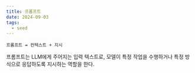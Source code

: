 ```yaml
---
title: 프롬프트
date: 2024-09-03
tags:
  - seed
---
```


`프롬프트 = 컨텍스트 + 지시`

프롬프트는 LLM에게 주어지는 입력 텍스트로, 모델이 특정 작업을 수행하거나 특정 방식으로 응답하도록 지시하는 역할을 한다.
